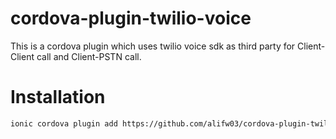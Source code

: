 # cordova-plugin-twilio-voice

This is a cordova plugin which uses twilio voice sdk as third party for Client-Client call and Client-PSTN call.

# Installation

```bash
ionic cordova plugin add https://github.com/alifw03/cordova-plugin-twilio-voice.git
```
